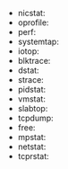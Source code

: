 - nicstat: 
- oprofile: 
- perf: 
- systemtap: 
- iotop: 
- blktrace: 
- dstat: 
- strace: 
- pidstat: 
- vmstat:
- slabtop: 
- tcpdump: 
- free: 
- mpstat:
- netstat:
- tcprstat: